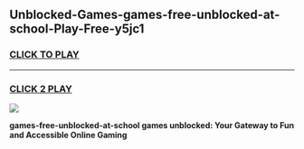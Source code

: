 
## Unblocked-Games-games-free-unblocked-at-school-Play-Free-y5jc1
<h3>
<a href="https://premium76.site?title=games-free-unblocked-at-school&ref=21A">CLICK TO PLAY</a></h3>
<hr>

<h3>
<a href="https://premium76.site?title=games-free-unblocked-at-school&ref=21A">CLICK 2 PLAY</a>
  
</h3>

<a href="https://premium76.site?title=games-free-unblocked-at-school&ref=21A"><img src="https://clearcache.store/games.png"></a>


**games-free-unblocked-at-school games unblocked: Your Gateway to Fun and Accessible Online Gaming**
